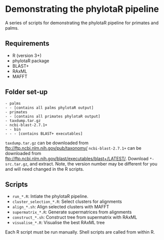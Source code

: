 # Demonstrating the phylotaR pipeline
A series of scripts for demonstrating the phylotaR pipeline for primates and palms.

## Requirements
- R (version 3+)
- phylotaR package
- BLAST+
- RAxML
- MAFFT

## Folder set-up
```
- palms
- - [contains all palms phylotaR output]
- primates
- - [contains all primates phylotaR output]
- taxdump.tar.gz
- ncbi-blast-2.7.1+
- - bin
- - - [contains BLAST+ executables]
```

`taxdump.tar.gz` can be downloaded from ftp://ftp.ncbi.nlm.nih.gov/pub/taxonomy/
`ncbi-blast-2.7.1+` can be downloaded from ftp://ftp.ncbi.nlm.nih.gov/blast/executables/blast+/LATEST/. Download `*-src.tar.gz`, and extract. Note, the version number may be different for you and will need changed in the R scripts.

## Scripts
- `run_*.R`: Intiate the phylotaR pipeline.
- `cluster_selection_*.R`: Select clusters for alignments
- `align_*.sh`: Align selected clusters with MAFFT
- `supermatrix_*.R`: Generate supermatrices from alignments
- `construct_*.sh`: Construct tree from supermatrix with RAxML
- `visualise_*.R`: Visualise the best RAxML tree

Each R script must be run manually. Shell scripts are called from within R.
